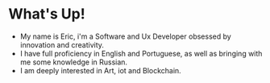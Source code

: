 # What's Up!
* My name is Eric, i'm a Software and Ux Developer obsessed by innovation and creativity.
* I have full proficiency in English and Portuguese, as well as bringing with me some knowledge in Russian.
* I am deeply interested in Art, iot and Blockchain.




